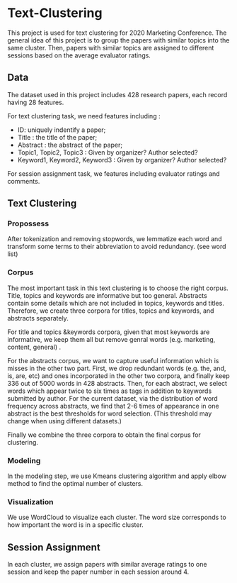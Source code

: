 # Text-Clustering
This project is used for text clustering for 2020 Marketing Conference. The general idea of this project is to group the papers with similar topics into the same cluster. Then, papers with similar topics are assigned to different sessions based on the average evaluator ratings.

## Data
The dataset used in this project includes 428 research papers, each record having 28 features.

For text clustering task, we need features including :
- ID: uniquely indentify a paper;
- Title : the title of the paper;
- Abstract : the abstract of the paper;
- Topic1, Topic2, Topic3 : Given by organizer? Author selected?
- Keyword1, Keyword2, Keyword3 : Given by organizer? Author selected?

For session assignment task, we features including evaluator ratings and comments.

## Text Clustering
### Propossess

After tokenization and removing stopwords, we lemmatize each word and transform some terms to their abbreviation to avoid redundancy. (see word list)

### Corpus

The most important task in this text clustering is to choose the right corpus. Title, topics and keywords are informative but too general. Abstracts contain some details which are not included in topics, keywords and titles. Therefore, we create three corpora for titles, topics and keywords, and abstracts separately. 

For title and topics &keywords corpora, given that most keywords are informative, we keep them all but remove genral words (e.g. marketing, content, general) .

For the abstracts corpus, we want to capture useful information which is misses in the other two part. First, we drop redundant words (e.g. the, and, is, are, etc) and ones incorporated in the other two corpora, and finally keep 336 out of 5000 words in 428 abstracts. Then, for each abstract, we select words which appear twice to six times as tags in addition to keywords submitted by author. For the current dataset, via the distribution of word frequency across abstracts, we find that 2-6 times of appearance in one abstract is the best thresholds for word selection. (This threshold may change when using different datasets.)

Finally we combine the three corpora to obtain the final corpus for clustering.

### Modeling

In the modeling step, we use Kmeans clustering algorithm and apply elbow method to find the optimal number of clusters. 

### Visualization

We use WordCloud to visualize each cluster. The word size corresponds to how important the word is in a specific cluster.

## Session Assignment

In each cluster, we assign papers with similar average ratings to one session and keep the paper number in each session around 4. 
